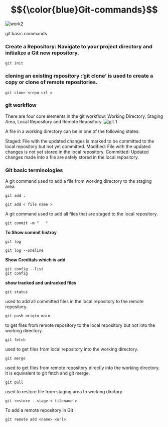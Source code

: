 # $${\color{blue}Git-commands}$$


![work2](https://github.com/user-attachments/assets/31a45633-10b6-466c-a33c-13994e50ae12)

git basic commands


### Create a Repository: Navigate to your project directory and initialize a Git  new repository.
```
git init
```

### cloning an existing repository :‘git clone’ is used to create a copy or clone of remote repositories.
```
git clone <repo url >
```
### git workflow
There are four core elements in the git workflow: Working Directory, Staging Area, Local Repository and Remote Repository.
![git 1](https://github.com/user-attachments/assets/0146ee36-47e3-4dc7-b897-326930c06b9a)

 A file in a working directory can be in one of the following states:

Staged: File with the updated changes is marked to be committed to the local repository but not yet committed.
Modified: File with the updated changes is not yet stored in the local repository.
Committed: Updated changes made into a file are safely stored in the local repository.

### Git basic terminologies

 A git command used to add a file from working directory to the staging area.
```
git add .

git add < file name >
```
 A git command used to add all files that are staged to the local repository.
```
git commit -m "   "
```
**To Show commit histroy**
```
git log

git log --oneline
```
**Show Creditals which is add**
```
git config --list
git config
```
**show tracked and untracked files**
```
git status
```
 used to add all committed files in the local repository to the remote repository.
```
git push origin main 
```

 to get files from remote repository to the local repository but not into the working directory.
```
git fetch
```
 used to get files from local repository into the working directory.
```
git merge
```
used to get files from remote repository directly into the working directory. It is equivalent to git fetch and git merge.
```
git pull
```
used to restore file from staging area to working dirctory 
```
git restore --stage < filename >
```
To add a remote repository in Git
```
git remote add <name> <url>
```


